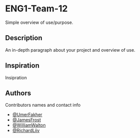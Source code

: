 # ENG1-Team-12

Simple overview of use/purpose.

## Description

An in-depth paragraph about your project and overview of use.


## Inspiration

Insipration

## Authors

Contributors names and contact info

* [@UmerFakher](https://github.com/UmerFakher)
* [@JamesFrost](https://github.com/Fritzbox2000)
* [@WilliamWalton](https://github.com/wpw503)
* [@RichardLiiv](https://github.com/sumsare)
